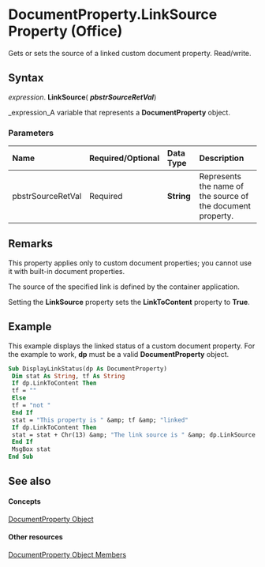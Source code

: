 
# DocumentProperty.LinkSource Property (Office)

Gets or sets the source of a linked custom document property. Read/write.


## Syntax

 _expression_. **LinkSource**( **_pbstrSourceRetVal_**)

 _expression_A variable that represents a  **DocumentProperty** object.


### Parameters



|**Name**|**Required/Optional**|**Data Type**|**Description**|
|:-----|:-----|:-----|:-----|
|pbstrSourceRetVal|Required| **String**|Represents the name of the source of the document property.|

## Remarks

This property applies only to custom document properties; you cannot use it with built-in document properties.

The source of the specified link is defined by the container application.

Setting the  **LinkSource** property sets the **LinkToContent** property to  **True**.


## Example

This example displays the linked status of a custom document property. For the example to work,  **dp** must be a valid **DocumentProperty** object.


```vb
Sub DisplayLinkStatus(dp As DocumentProperty) 
 Dim stat As String, tf As String 
 If dp.LinkToContent Then 
 tf = "" 
 Else 
 tf = "not " 
 End If 
 stat = "This property is " &amp; tf &amp; "linked" 
 If dp.LinkToContent Then 
 stat = stat + Chr(13) &amp; "The link source is " &amp; dp.LinkSource 
 End If 
 MsgBox stat 
End Sub
```


## See also


#### Concepts


 [DocumentProperty Object](dd54ca3c-e0e2-4816-539a-17c5b4a928b1.md)
#### Other resources


 [DocumentProperty Object Members](568da0ff-fa90-150a-06ec-611de886334e.md)

